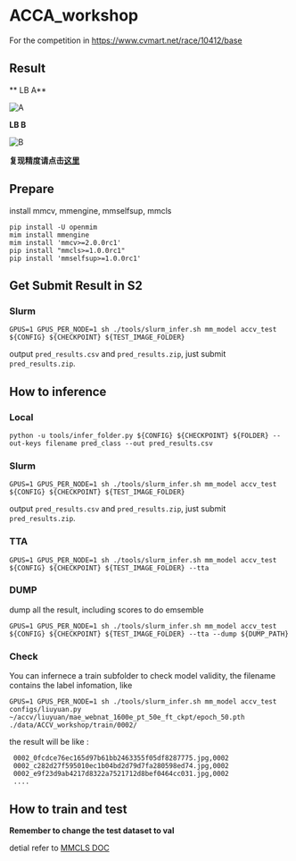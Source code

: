 # ACCA_workshop
For the competition in https://www.cvmart.net/race/10412/base

## Result

** LB A**

![A](https://user-images.githubusercontent.com/18586273/201299318-41d392b3-a810-4f26-bd29-6dabba92fe83.png)

**LB B**

![B](https://user-images.githubusercontent.com/18586273/201299402-d4449a50-a48a-46e6-b673-049524d81bdb.png)


**复现精度请点击[这里](./Reproduce.md)**


## Prepare

install mmcv, mmengine, mmselfsup, mmcls

```
pip install -U openmim
mim install mmengine
mim install 'mmcv>=2.0.0rc1'
pip install "mmcls>=1.0.0rc1"
pip install 'mmselfsup>=1.0.0rc1'
```

## Get Submit Result in S2

### Slurm

```
GPUS=1 GPUS_PER_NODE=1 sh ./tools/slurm_infer.sh mm_model accv_test ${CONFIG} ${CHECKPOINT} ${TEST_IMAGE_FOLDER}
```

output `pred_results.csv` and `pred_results.zip`, just submit `pred_results.zip`.



## How to inference 

### Local

```
python -u tools/infer_folder.py ${CONFIG} ${CHECKPOINT} ${FOLDER} --out-keys filename pred_class --out pred_results.csv
```

### Slurm

```
GPUS=1 GPUS_PER_NODE=1 sh ./tools/slurm_infer.sh mm_model accv_test ${CONFIG} ${CHECKPOINT} ${TEST_IMAGE_FOLDER}
```

output `pred_results.csv` and `pred_results.zip`, just submit `pred_results.zip`.

### TTA
```
GPUS=1 GPUS_PER_NODE=1 sh ./tools/slurm_infer.sh mm_model accv_test ${CONFIG} ${CHECKPOINT} ${TEST_IMAGE_FOLDER} --tta
```

### DUMP

dump all the result, including scores to do emsemble

```
GPUS=1 GPUS_PER_NODE=1 sh ./tools/slurm_infer.sh mm_model accv_test ${CONFIG} ${CHECKPOINT} ${TEST_IMAGE_FOLDER} --tta --dump ${DUMP_PATH}
```

### Check

You can infernece a train subfolder to check model validity, the filename contains the label infomation, like

```
GPUS=1 GPUS_PER_NODE=1 sh ./tools/slurm_infer.sh mm_model accv_test configs/liuyuan.py ~/accv/liuyuan/mae_webnat_1600e_pt_50e_ft_ckpt/epoch_50.pth ./data/ACCV_workshop/train/0002/
```

the result will be like :

```
 0002_0fcdce76ec165d97b61bb2463355f05df8287775.jpg,0002         
 0002_c282d27f595010ec1b04bd2d79d7fa280598ed74.jpg,0002       
 0002_e9f23d9ab4217d8322a7521712d8bef0464cc031.jpg,0002
 ....
```

## How to train and test

**Remember to change the test dataset to val**

detial refer to [MMCLS DOC](https://mmclassification.readthedocs.io/en/1.x/user_guides/train_test.html#training)

